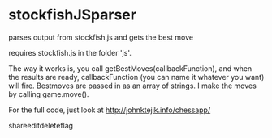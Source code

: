 # stockfishJSparser
parses output from stockfish.js and gets the best move

requires stockfish.js in the folder 'js'.

The way it works is, you call getBestMoves(callbackFunction), and when the results are ready, callbackFunction (you can name it whatever you want) will fire. Bestmoves are passed in as an array of strings. I make the moves by calling game.move().

For the full code, just look at http://johnktejik.info/chessapp/

shareeditdeleteflag
